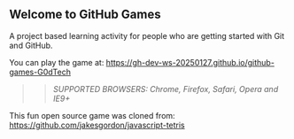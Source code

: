 ## Welcome to GitHub Games

A project based learning activity for people who are getting started with Git and GitHub.

You can play the game at: https://gh-dev-ws-20250127.github.io/github-games-G0dTech

>> _*SUPPORTED BROWSERS*: Chrome, Firefox, Safari, Opera and IE9+_

This fun open source game was cloned from: https://github.com/jakesgordon/javascript-tetris
